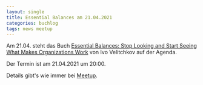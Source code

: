 ```yaml
---
layout: single
title: Essential Balances am 21.04.2021
categories: buchlog
tags: news meetup
---
```


Am 21.04. steht das Buch [Essential Balances: Stop Looking and Start Seeing What Makes Organizations Work](https://www.goodreads.com/book/show/56058244-essential-balances) von Ivo Velitchkov auf der Agenda.

Der Termin ist am 21.04.2021 um 20:00.

Details gibt's wie immer bei [Meetup](https://www.meetup.com/de-DE/The-Guided-Reading-Guild/events/275933794/).